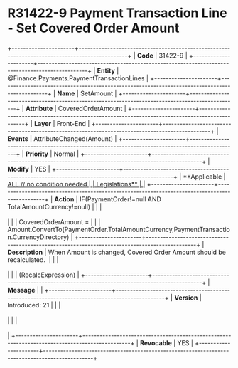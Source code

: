 ﻿---
erp.type: front-end-business-rule
erp.entity: Finance.Payments.PaymentTransactionLines
---

# R31422-9 Payment Transaction Line - Set Covered Order Amount
+----------------------+-----------------------------------------------------------------------------------------------+
| **Code**             | 31422-9                                                                                       |
+----------------------+-----------------------------------------------------------------------------------------------+
| **Entity**           | @Finance.Payments.PaymentTransactionLines                                                     |
+----------------------+-----------------------------------------------------------------------------------------------+
| **Name**             | SetAmount                                                                                     |
+----------------------+-----------------------------------------------------------------------------------------------+
| **Attribute**        | CoveredOrderAmount                                                                            |
+----------------------+-----------------------------------------------------------------------------------------------+
| **Layer**            | Front-End                                                                                     |
+----------------------+-----------------------------------------------------------------------------------------------+
| **Events**           | AttributeChanged(Amount)                                                                      |
+----------------------+-----------------------------------------------------------------------------------------------+
| **Priority**         | Normal                                                                                        |
+----------------------+-----------------------------------------------------------------------------------------------+
| **Modify**           | YES                                                                                           |
+----------------------+-----------------------------------------------------------------------------------------------+
| **Applicable         | [ALL // no condition needed                                                                   |
| Legislations**       | ](xref:applicable-legislations)                                                               |
+----------------------+-----------------------------------------------------------------------------------------------+
| **Action**           | IF(PaymentOrder!=null AND TotalAmountCurrency!=null)                                          |
|                      | <br/><br/>                                                                                    |
|                      | CoveredOrderAmount =                                                                          |
|                      | Amount.ConvertTo(PaymentOrder.TotalAmountCurrency,PaymentTransaction.CurrencyDirectory)       |
+----------------------+-----------------------------------------------------------------------------------------------+
| **Description**      | When Amount is changed, Covered Order Amount should be recalculated.                          |
|                      | <br/><br/>                                                                                    |
|                      | (RecalcExpression)                                                                            |
+----------------------+-----------------------------------------------------------------------------------------------+
| **Message**          |                                                                                               |
+----------------------+-----------------------------------------------------------------------------------------------+
| **Version**          | Introduced: 21                                                                                |
|                      | <br/><br/>                                                                                    |
|                      | <br/><br/>                                                                                    |
+----------------------+-----------------------------------------------------------------------------------------------+
| **Revocable**        | YES                                                                                           |
+----------------------+-----------------------------------------------------------------------------------------------+

